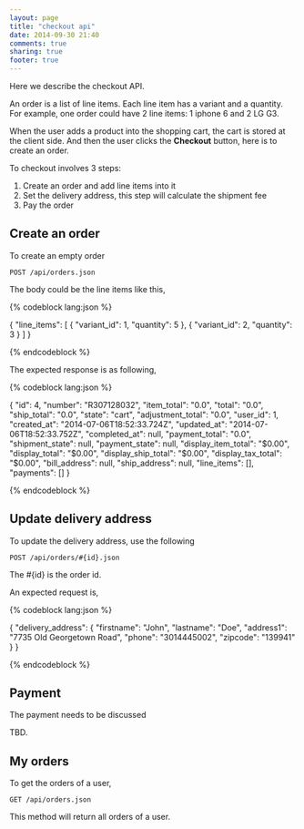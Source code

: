 ```yaml
---
layout: page
title: "checkout api"
date: 2014-09-30 21:40
comments: true
sharing: true
footer: true
---
```


Here we describe the checkout API.

An order is a list of line items. Each line item has a variant and a quantity. For example, one order could have 2 line items: 1 iphone 6 and 2 LG G3.

When the user adds a product into the shopping cart, the cart is stored at the client side. And then the user clicks the **Checkout** button, here is to create an order.

To checkout involves 3 steps: 

1. Create an order and add line items into it
2. Set the delivery address, this step will calculate the shipment fee
3. Pay the order

## Create an order

To create an empty order

`POST /api/orders.json`

The body could be the line items like this,

{% codeblock lang:json %}

{
  "line_items": [ {
    "variant_id": 1,
    "quantity": 5
  },  {
    "variant_id": 2,
    "quantity": 3
  }
  ]
}

{% endcodeblock %}

The expected response is as following,

{% codeblock lang:json %}

{
  "id": 4,
  "number": "R307128032",
  "item_total": "0.0",
  "total": "0.0",
  "ship_total": "0.0",
  "state": "cart",
  "adjustment_total": "0.0",
  "user_id": 1,
  "created_at": "2014-07-06T18:52:33.724Z",
  "updated_at": "2014-07-06T18:52:33.752Z",
  "completed_at": null,
  "payment_total": "0.0",
  "shipment_state": null,
  "payment_state": null,
  "display_item_total": "$0.00",
  "display_total": "$0.00",
  "display_ship_total": "$0.00",
  "display_tax_total": "$0.00",
  "bill_address": null,
  "ship_address": null,
  "line_items": [],
  "payments": []
}

{% endcodeblock %}

## Update delivery address

To update the delivery address, use the following 

`POST /api/orders/#{id}.json`

The #{id} is the order id.

An expected request is,

{% codeblock lang:json %}

{
  "delivery_address": {
    "firstname": "John",
    "lastname": "Doe",
    "address1": "7735 Old Georgetown Road",
    "phone": "3014445002",
    "zipcode": "139941"
  }
}

{% endcodeblock %}


## Payment

The payment needs to be discussed

TBD.


## My orders
To get the orders of a user, 

`GET /api/orders.json`

This method will return all orders of a user.

